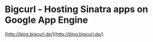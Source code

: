 <!--
id: 94229793
link: http://tumblr.atmos.org/post/94229793/bigcurl-hosting-sinatra-apps-on-google-app-engine
slug: bigcurl-hosting-sinatra-apps-on-google-app-engine
date: Wed Apr 08 2009 10:55:34 GMT-0700 (PDT)
publish: 2009-04-08
tags: 
title: Bigcurl - Hosting Sinatra apps on Google App Engine
-->


Bigcurl - Hosting Sinatra apps on Google App Engine
===================================================

[http://blog.bigcurl.de/](http://blog.bigcurl.de/)

